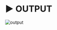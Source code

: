 # :arrow_forward: OUTPUT 
![output](https://user-images.githubusercontent.com/41688158/165053714-a4c616e8-5c25-4531-bc01-e68b8eefd799.PNG)
